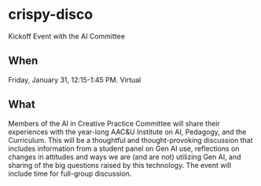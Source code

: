 # crispy-disco
Kickoff Event with the AI Committee
## When
Friday, January 31, 12:15-1:45 PM. Virtual
## What
Members of the AI in Creative Practice Committee will share their experiences with the year-long AAC&U Institute on AI, Pedagogy, and the Curriculum. This will be a thoughtful and thought-provoking discussion that includes information from a student panel on Gen AI use, reflections on changes in attitudes and ways we are (and are not) utilizing Gen AI, and sharing of the big questions raised by this technology. The event will include time for full-group discussion. 

